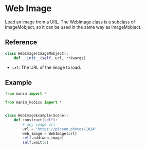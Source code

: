 # Web Image
Load an image from a URL. The WebImage class is a subclass of ImageMobject, so it can be used in the same way as ImageMobject.

## Reference

```python
class WebImage(ImageMobject):
    def __init__(self, url, **kwargs)
```

- `url`: The URL of the image to load.

## Example

```python
from manim import *

from manim_kodisc import *


class WebImageExample(Scene):
    def construct(self):
        # any image url
        url = "https://picsum.photos/1024"
        web_image = WebImage(url)
        self.add(web_image)
        self.wait(2)
```